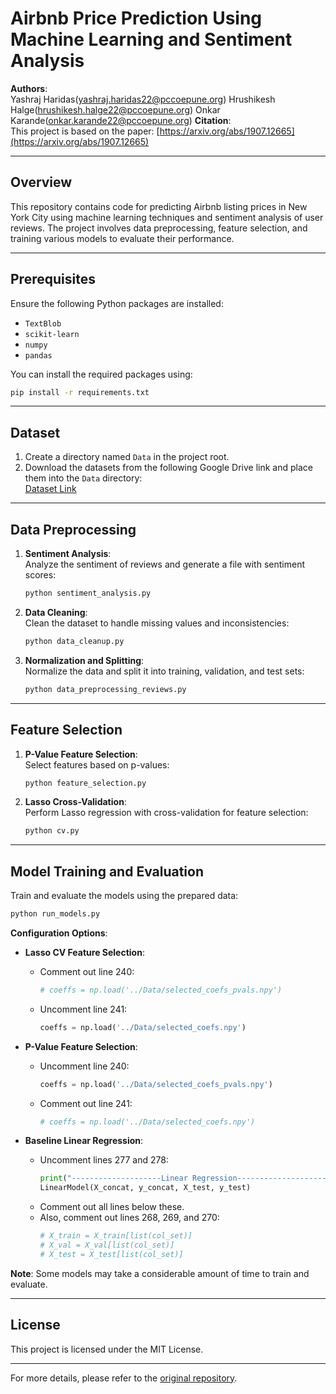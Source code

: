 # Airbnb Price Prediction Using Machine Learning and Sentiment Analysis

**Authors**:  
 Yashraj Haridas(yashraj.haridas22@pccoepune.org)
Hrushikesh Halge(hrushikesh.halge22@pccoepune.org)
Onkar Karande(onkar.karande22@pccoepune.org)
**Citation**:  
This project is based on the paper: [https://arxiv.org/abs/1907.12665](https://arxiv.org/abs/1907.12665)

---

## Overview

This repository contains code for predicting Airbnb listing prices in New York City using machine learning techniques and sentiment analysis of user reviews. The project involves data preprocessing, feature selection, and training various models to evaluate their performance.

---

## Prerequisites

Ensure the following Python packages are installed:

- `TextBlob`
- `scikit-learn`
- `numpy`
- `pandas`

You can install the required packages using:

```bash
pip install -r requirements.txt
```

---

## Dataset

1. Create a directory named `Data` in the project root.
2. Download the datasets from the following Google Drive link and place them into the `Data` directory:  
   [Dataset Link](https://drive.google.com/drive/folders/1xk5RyR-UgF6M-ddhn11SXHEWJeB0fQo5?usp=sharing)

---

## Data Preprocessing

1. **Sentiment Analysis**:  
   Analyze the sentiment of reviews and generate a file with sentiment scores:

   ```bash
   python sentiment_analysis.py
   ```

2. **Data Cleaning**:  
   Clean the dataset to handle missing values and inconsistencies:

   ```bash
   python data_cleanup.py
   ```

3. **Normalization and Splitting**:  
   Normalize the data and split it into training, validation, and test sets:

   ```bash
   python data_preprocessing_reviews.py
   ```

---

## Feature Selection

1. **P-Value Feature Selection**:  
   Select features based on p-values:

   ```bash
   python feature_selection.py
   ```

2. **Lasso Cross-Validation**:  
   Perform Lasso regression with cross-validation for feature selection:

   ```bash
   python cv.py
   ```

---

## Model Training and Evaluation

Train and evaluate the models using the prepared data:

```bash
python run_models.py
```

**Configuration Options**:

- **Lasso CV Feature Selection**:

  - Comment out line 240:
    ```python
    # coeffs = np.load('../Data/selected_coefs_pvals.npy')
    ```
  - Uncomment line 241:
    ```python
    coeffs = np.load('../Data/selected_coefs.npy')
    ```

- **P-Value Feature Selection**:

  - Uncomment line 240:
    ```python
    coeffs = np.load('../Data/selected_coefs_pvals.npy')
    ```
  - Comment out line 241:
    ```python
    # coeffs = np.load('../Data/selected_coefs.npy')
    ```

- **Baseline Linear Regression**:
  - Uncomment lines 277 and 278:
    ```python
    print("--------------------Linear Regression--------------------")
    LinearModel(X_concat, y_concat, X_test, y_test)
    ```
  - Comment out all lines below these.
  - Also, comment out lines 268, 269, and 270:
    ```python
    # X_train = X_train[list(col_set)]
    # X_val = X_val[list(col_set)]
    # X_test = X_test[list(col_set)]
    ```

**Note**: Some models may take a considerable amount of time to train and evaluate.

---

## License

This project is licensed under the MIT License.

---

For more details, please refer to the [original repository](https://github.com/PouyaREZ/AirBnbPricePrediction).
